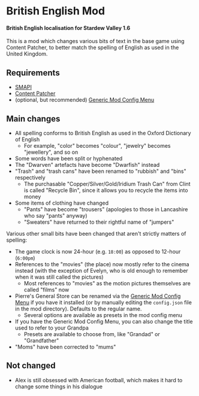 # British English Mod
#### British English localisation for Stardew Valley 1.6

This is a mod which changes various bits of text in the base game using Content Patcher, to better match the spelling of English as used in the United Kingdom.

## Requirements

* [SMAPI](https://www.nexusmods.com/stardewvalley/mods/2400)
* [Content Patcher](https://www.nexusmods.com/stardewvalley/mods/1915)
* (optional, but recommended) [Generic Mod Config Menu](https://www.nexusmods.com/stardewvalley/mods/5098)

## Main changes

* All spelling conforms to British English as used in the Oxford Dictionary of English
    * For example, "color" becomes "colour", "jewelry" becomes "jewellery", and so on
* Some words have been split or hyphenated
* The "Dwarven" artefacts have become "Dwarfish" instead
* "Trash" and "trash cans" have been renamed to "rubbish" and "bins" respectively
  * The purchasable "Copper/Silver/Gold/Iridium Trash Can" from Clint is called "Recycle Bin", since it allows you to recycle the items into money
* Some items of clothing have changed
    * "Pants" have become "trousers" (apologies to those in Lancashire who say "pants" anyway)
    * "Sweaters" have returned to their rightful name of "jumpers"

Various other small bits have been changed that aren't strictly matters of spelling:

* The game clock is now 24-hour (e.g. `18:00`) as opposed to 12-hour (`6:00pm`)
* References to the "movies" (the place) now mostly refer to the cinema instead (with the exception of Evelyn, who is old enough to remember when it was still called the pictures)
    * Most references to "movies" as the motion pictures themselves are called "films" now
* Pierre's General Store can be renamed via the [Generic Mod Config Menu](https://www.nexusmods.com/stardewvalley/mods/5098) if you have it installed (or by manually editing the `config.json` file in the mod directory). Defaults to the regular name.
    * Several options are available as presets in the mod config menu
* If you have the Generic Mod Config Menu, you can also change the title used to refer to your Grandpa
    * Presets are available to choose from, like "Grandad" or "Grandfather"
* "Moms" have been corrected to "mums"

## Not changed

* Alex is still obsessed with American football, which makes it hard to change some things in his dialogue

